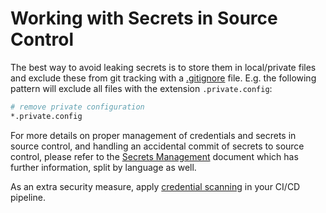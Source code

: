 # Working with Secrets in Source Control

The best way to avoid leaking secrets is to store them in local/private files and exclude these from git tracking with a [.gitignore](https://git-scm.com/docs/gitignore) file.
E.g. the following pattern will exclude all files with the extension `.private.config`:

```bash
# remove private configuration
*.private.config
```

For more details on proper management of credentials and secrets in source control, and handling an accidental commit of secrets to source control, please refer to the [Secrets Management](../CI-CD/dev-sec-ops/secrets-management/README.md) document which has further information, split by language as well.

As an extra security measure, apply [credential scanning](../CI-CD/dev-sec-ops/secrets-management/credential_scanning.md) in your CI/CD pipeline.
